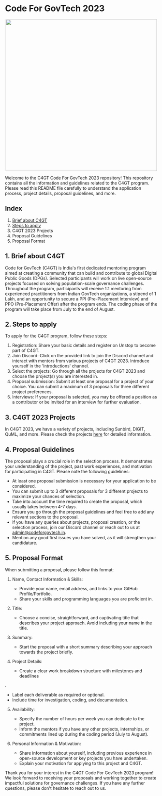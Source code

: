 # Code For GovTech 2023

<div align="Center"><img src="https://static.wixstatic.com/media/060b0c_8029055ce0074bfaa4bb6d9f1c2c33d2~mv2.png/v1/fill/w_2266,h_2168,al_c,q_95,usm_0.66_1.00_0.01,enc_auto/060b0c_8029055ce0074bfaa4bb6d9f1c2c33d2~mv2.png" height ="500" align="Center"/><br>
</div>


Welcome to the C4GT Code For GovTech 2023 repository! This repository contains all the information and guidelines related to the C4GT program. Please read this README file carefully to understand the application process, project details, proposal guidelines, and more.

## Index

1. [Brief about C4GT](https://github.com/Code4GovTech/C4GT#1-brief-about-c4gt)
2. [Steps to apply](https://github.com/Code4GovTech/C4GT#2-steps-to-apply)
3. C4GT 2023 Projects
4. Proposal Guidelines
5. Proposal Format

## 1. Brief about C4GT

Code for GovTech (C4GT) is India's first dedicated mentoring program aimed at creating a community that can build and contribute to global Digital Public Goods (DPGs). Selected participants will work on live open-source projects focused on solving population-scale governance challenges. Throughout the program, participants will receive 1:1 mentoring from experienced practitioners from Indian GovTech organizations, a stipend of 1 Lakh, and an opportunity to secure a PPI (Pre-Placement Interview) and PPO (Pre-Placement Offer) after the program ends. The coding phase of the program will take place from July to the end of August.

## 2. Steps to apply

To apply for the C4GT program, follow these steps:

1. Registration: Share your basic details and register on Unstop to become part of C4GT.
2. Join Discord: Click on the provided link to join the Discord channel and interact with mentors from various projects of C4GT 2023. Introduce yourself in the 'Introductions' channel.
3. Select the projects: Go through all the projects for C4GT 2023 and choose the project(s) you are interested in.
4. Proposal submission: Submit at least one proposal for a project of your choice. You can submit a maximum of 3 proposals for three different project preferences.
5. Interviews: If your proposal is selected, you may be offered a position as a contributor or be invited for an interview for further evaluation.

## 3. C4GT 2023 Projects

In C4GT 2023, we have a variety of projects, including Sunbird, DIGIT, QuML, and more. Please check the projects [here](project-link) for detailed information.

## 4. Proposal Guidelines

The proposal plays a crucial role in the selection process. It demonstrates your understanding of the project, past work experiences, and motivation for participating in C4GT. Please note the following guidelines:

- At least one proposal submission is necessary for your application to be considered.
- You can submit up to 3 different proposals for 3 different projects to maximize your chances of selection.
- Take into account the time required to create the proposal, which usually takes between 4-7 days.
- Ensure you go through the proposal guidelines and feel free to add any relevant sections to the proposal.
- If you have any queries about projects, proposal creation, or the selection process, join our Discord channel or reach out to us at admin@codeforgovtech.in.
- Mention any good first issues you have solved, as it will strengthen your candidature.

## 5. Proposal Format

When submitting a proposal, please follow this format:

1. Name, Contact Information & Skills:
   - Provide your name, email address, and links to your GitHub Profile/Portfolio.
   - Share your skills and programming languages you are proficient in.

2. Title:
   - Choose a concise, straightforward, and captivating title that describes your project approach. Avoid including your name in the title.

3. Summary:
   - Start the proposal with a short summary describing your approach towards the project briefly.

4. Project Details:
   - Create a clear work breakdown structure with milestones and deadlines

.
   - Label each deliverable as required or optional.
   - Include time for investigation, coding, and documentation.
   
5. Availability:
   - Specify the number of hours per week you can dedicate to the project.
   - Inform the mentors if you have any other projects, internships, or commitments lined up during the coding period (July to August).

6. Personal Information & Motivation:
   - Share information about yourself, including previous experience in open-source development or key projects you have undertaken.
   - Explain your motivation for applying to this project and C4GT.

Thank you for your interest in the C4GT Code For GovTech 2023 program! We look forward to receiving your proposals and working together to create impactful solutions for governance challenges. If you have any further questions, please don't hesitate to reach out to us.

